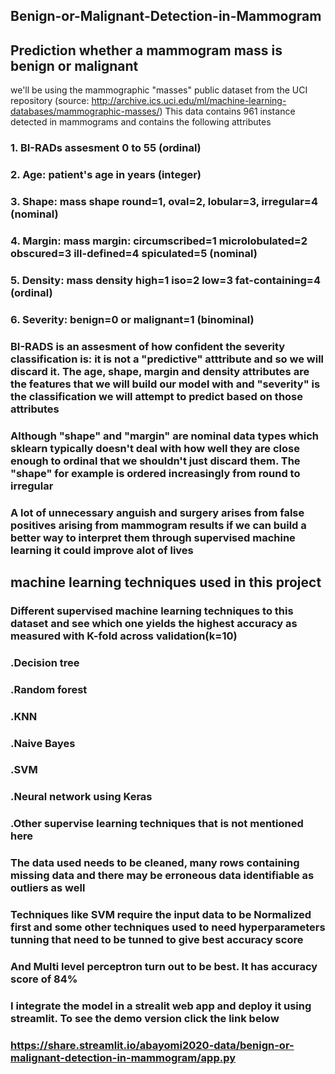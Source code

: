 ## Benign-or-Malignant-Detection-in-Mammogram
## Prediction whether a mammogram mass is benign or malignant 
 we'll be using the mammographic "masses" public dataset from the UCI repository (source: http://archive.ics.uci.edu/ml/machine-learning-databases/mammographic-masses/)
 This data contains 961 instance detected in mammograms and contains the following attributes
### 1. BI-RADs assesment 0 to 55 (ordinal)
### 2. Age: patient's age in years (integer)
### 3. Shape: mass shape round=1, oval=2, lobular=3, irregular=4 (nominal)
### 4. Margin: mass margin: circumscribed=1 microlobulated=2 obscured=3 ill-defined=4 spiculated=5 (nominal)
### 5. Density: mass density high=1 iso=2 low=3 fat-containing=4 (ordinal)
### 6. Severity: benign=0 or malignant=1 (binominal)

### BI-RADS is an assesment  of how confident the severity classification is: it is not a "predictive" atttribute and so we will discard it. The age, shape, margin and density attributes are the features that we will build our model with and "severity" is the classification we will attempt to predict based on those attributes 

### Although "shape" and "margin" are nominal data types which sklearn typically doesn't deal with how well they are close enough to ordinal that we shouldn't just discard them. The "shape" for example is ordered increasingly from round to irregular 

### A lot of unnecessary anguish and surgery arises from false positives arising from mammogram results if we can build a better way to interpret them through supervised machine learning it could improve alot of lives 

## machine learning techniques used in this project
### Different supervised machine learning techniques to this dataset and see which one yields the highest accuracy as measured with K-fold across validation(k=10)
### .Decision tree
### .Random forest
### .KNN
### .Naive Bayes
### .SVM
### .Neural network using Keras
### .Other supervise learning techniques that is not mentioned here 
### The data used needs to be cleaned, many rows containing missing data and there may be erroneous data identifiable as outliers as well 
### Techniques like SVM require the input data to be Normalized first and some other techniques used to need hyperparameters tunning that need to be tunned to give best accuracy score 
### And Multi level perceptron turn out to be best. It has accuracy score of 84%
### I integrate the model in a strealit web app and deploy it using streamlit. To see the demo version click the link below 
### https://share.streamlit.io/abayomi2020-data/benign-or-malignant-detection-in-mammogram/app.py

